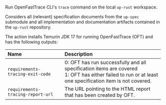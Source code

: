 Run OpenFastTrace CLI's `trace` command on the local `up-rust` workspace.

Considers all (relevant) specification documents from the `up-spec` submodule and all
implementation and documentation artifacts contained in the `up-rust` repository.

The action installs Temurin JDK 17 for running OpenFastTrace (OFT) and has the following outputs:

| Name                              | Description                                                                                                                                               |
| :-------------------------------- | :-------------------------------------------------------------------------------------------------------------------------------------------------------- |
| `requirements-tracing-exit-code`  | 0: OFT has run successfully and all specification items are covered<br>1: OFT has either failed to run or at least one specification item is not covered. |
| `requirements-tracing-report-url` | The URL pointing to the HTML report that has been created by OFT.                                                                                         |

